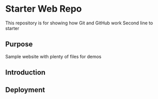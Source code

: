 # Starter Web Repo

This repository is for showing how Git and GitHub work
Second line to starter

## Purpose

Sample website with plenty of files for demos

## Introduction

## Deployment



